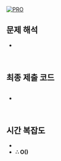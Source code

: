 [![PRO]][Link]

## 문제 해석

-

<br/>

## 최종 제출 코드

```js

```

-

<br/>

## 시간 복잡도

-
-   **∴ O()**

<!---------------------------------------------------------------------------->

[PRO]: https://github.com/GoSSaChin/algorithm-js/assets/107768516/67c43b52-bc3f-4571-a249-5519021afbb0
[Link]: https://school.programmers.co.kr/learn/courses/30/lessons/42587
